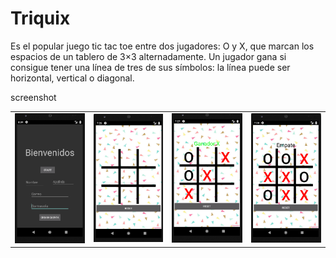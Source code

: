 <h1>Triquix </h1>

Es el popular juego tic tac toe  entre dos jugadores: O y X, que marcan los espacios de un tablero de 3×3 
alternadamente. Un jugador gana si consigue tener una línea de tres de sus símbolos: la línea puede ser 
horizontal, vertical o diagonal.

screenshot

<table style =" width: 100%"
<tr>
    <td><img src= "https://github.com/carlospulido4520/MyGame-master/blob/master/Captura%20de%20pantalla%202018-05-08%20a%20la(s)%203.34.32%20p.%20m..png"></td>
    <td><img src= "https://github.com/carlospulido4520/MyGame-master/blob/master/Captura%20de%20pantalla%202018-05-08%20a%20la(s)%202.26.15%20p.%20m..png"></td>
    <td><img src= "https://github.com/carlospulido4520/MyGame-master/blob/master/Captura%20de%20pantalla%202018-05-08%20a%20la(s)%202.26.58%20p.%20m..png"></td>
    <td><img src= "https://github.com/carlospulido4520/MyGame-master/blob/master/Captura%20de%20pantalla%202018-05-08%20a%20la(s)%202.28.30%20p.%20m..png"></td>
</tr>
</table>
